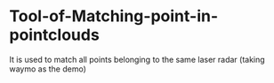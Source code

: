 # Tool-of-Matching-point-in-pointclouds
It is used to match all points belonging to the same laser radar (taking waymo as the demo)
